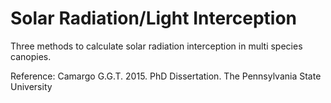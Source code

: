 Solar Radiation/Light Interception
====================

Three methods to calculate solar radiation interception in multi species canopies.

Reference: Camargo G.G.T. 2015. PhD Dissertation. The Pennsylvania State University
